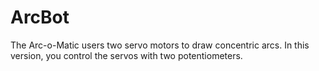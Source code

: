 # ArcBot

The Arc-o-Matic users two servo motors to draw concentric arcs. In this version, you control the servos with two potentiometers.